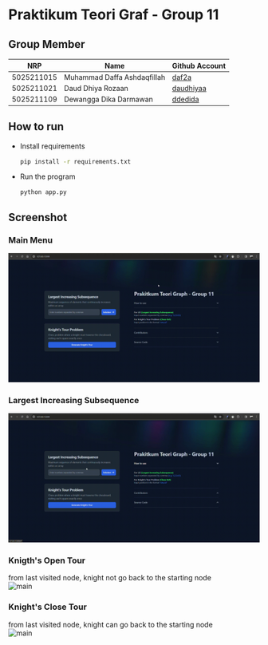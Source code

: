 # Praktikum Teori Graf - Group 11

## Group Member

| NRP | Name | Github Account |
| --- | --- | --- |
| 5025211015 | Muhammad Daffa Ashdaqfillah | [daf2a](https://github.com/daf2a) |  
| 5025211021 | Daud Dhiya Rozaan |  [daudhiyaa](https://github.com/daudhiyaa) |
| 5025211109 | Dewangga Dika Darmawan |[ddedida](https://github.com/ddedida) |

## How to run
- Install requirements
  ```bash
  pip install -r requirements.txt
  ```
- Run the program
  ```bash
  python app.py
  ```

## Screenshot

### Main Menu
  ![main](static/img/home.gif)</br>

### Largest Increasing Subsequence
  ![main](static/img/lis.gif)</br>

### Knigth's Open Tour 
  from last visited node, knight not go back to the starting node</br>
  ![main](static/img/open.gif)</br>

### Knight's Close Tour
  from last visited node, knight can go back to the starting node</br>
  ![main](static/img/closed.gif)</br>